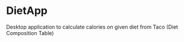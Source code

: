 # DietApp
Desktop application to calculate calories on given diet from Taco (Diet Composition Table)
